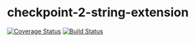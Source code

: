 # checkpoint-2-string-extension
[![Coverage Status](https://coveralls.io/repos/github/andela-aolaniran/checkpoint-2-string-extension/badge.png?branch=develop)](https://coveralls.io/github/andela-aolaniran/checkpoint-2-string-extension?branch=develop) [![Build Status](https://travis-ci.org/andela-aolaniran/checkpoint-2-string-extension.png?branch=develop)](https://travis-ci.org/andela-aolaniran/checkpoint-2-string-extension)